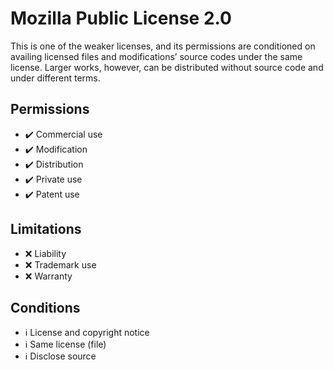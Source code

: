 # Mozilla Public License 2.0

This is one of the weaker licenses, and its permissions are conditioned on availing licensed files and modifications’ source codes under the same license. Larger works, however, can be distributed without source code and under different terms.

## Permissions

-   ✔️ Commercial use
-   ✔️ Modification
-   ✔️ Distribution
-   ✔️ Private use
-   ✔️ Patent use

## Limitations

-   ❌ Liability
-   ❌ Trademark use
-   ❌ Warranty

## Conditions

-   ℹ️ License and copyright notice
-   ℹ️ Same license (file)
-   ℹ️ Disclose source

